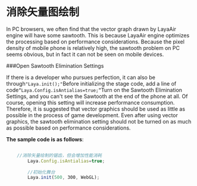 # 消除矢量图绘制



In PC browsers, we often find that the vector graph drawn by LayaAir engine will have some sawtooth. This is because LayaAir engine optimizes the processing based on performance considerations. Because the pixel density of mobile phone is relatively high, the sawtooth problem on PC seems obvious, but in fact it can not be seen on mobile devices.



###Open Sawtooth Elimination Settings

If there is a developer who pursues perfection, it can also be through`"Laya.init();"`Before initializing the stage code, add a line of code`“Laya.Config.isAntialias=true;”`Turn on the Sawtooth Elimination Settings, and you can't see the Sawtooth at the end of the phone at all. Of course, opening this setting will increase performance consumption. Therefore, it is suggested that vector graphics should be used as little as possible in the process of game development. Even after using vector graphics, the sawtooth elimination setting should not be turned on as much as possible based on performance considerations.

**The sample code is as follows**:


```javascript

    //消除矢量绘制的锯齿，但会增加性能消耗
        Laya.Config.isAntialias=true;
         
        //初始化舞台
        Laya.init(500, 300, WebGL);
```

